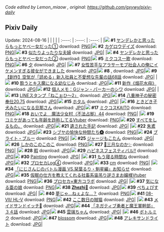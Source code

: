 *Code edited by Lemon_miaow , original: https://github.com/gxywy/pixiv-daily*
## Pixiv Daily 
Update: 2024-08-16
|      |      |      |
| :----: | :----: | :----: |
|![](https://pximg.lemonmiaow.xyz/c/240x480/img-master/img/2024/08/14/00/01/56/121464184_p0_master1200.jpg) **#1** [ヤンデレかと思ったらもっとヤベー女だった①](https://www.pixiv.net/artworks/121464184) download: [PNG](https://pximg.lemonmiaow.xyz/img-original/img/2024/08/14/00/01/56/121464184_p0.png)|![](https://pximg.lemonmiaow.xyz/c/240x480/img-master/img/2024/08/15/12/30/03/121506139_p0_master1200.jpg) **#2** [カゲロウデイズ](https://www.pixiv.net/artworks/121506139) download: [PNG](https://pximg.lemonmiaow.xyz/img-original/img/2024/08/15/12/30/03/121506139_p0.png)|![](https://pximg.lemonmiaow.xyz/c/240x480/img-master/img/2024/08/14/00/10/08/121464557_p0_master1200.jpg) **#3** [似たりよったりな夫婦](https://www.pixiv.net/artworks/121464557) download: [JPG](https://pximg.lemonmiaow.xyz/img-original/img/2024/08/14/00/10/08/121464557_p0.jpg)|
|![](https://pximg.lemonmiaow.xyz/c/240x480/img-master/img/2024/08/15/00/00/33/121493971_p0_master1200.jpg) **#4** [ヤンデレかと思ったらもっとヤベー女だった②](https://www.pixiv.net/artworks/121493971) download: [PNG](https://pximg.lemonmiaow.xyz/img-original/img/2024/08/15/00/00/33/121493971_p0.png)|![](https://pximg.lemonmiaow.xyz/c/240x480/img-master/img/2024/08/14/20/40/47/121487156_p0_master1200.jpg) **#5** [ミクコス一歌](https://www.pixiv.net/artworks/121487156) download: [PNG](https://pximg.lemonmiaow.xyz/img-original/img/2024/08/14/20/40/47/121487156_p0.png)|![](https://pximg.lemonmiaow.xyz/c/240x480/img-master/img/2024/08/15/01/13/40/121496311_p0_master1200.jpg) **#6** [夕](https://www.pixiv.net/artworks/121496311) download: [JPG](https://pximg.lemonmiaow.xyz/img-original/img/2024/08/15/01/13/40/121496311_p0.jpg)|
|![](https://pximg.lemonmiaow.xyz/c/240x480/img-master/img/2024/08/14/00/27/03/121465087_p0_master1200.jpg) **#7** [女性苦手なアラサーモブ社会人の俺にイケメンすぎる彼女ができました](https://www.pixiv.net/artworks/121465087) download: [JPG](https://pximg.lemonmiaow.xyz/img-original/img/2024/08/14/00/27/03/121465087_p0.jpg)|![](https://pximg.lemonmiaow.xyz/c/240x480/img-master/img/2024/08/15/00/00/30/121493961_p0_master1200.jpg) **#8** [.](https://www.pixiv.net/artworks/121493961) download: [JPG](https://pximg.lemonmiaow.xyz/img-original/img/2024/08/15/00/00/30/121493961_p0.jpg)|![](https://pximg.lemonmiaow.xyz/c/240x480/img-master/img/2024/08/15/18/59/07/121514401_p0_master1200.jpg) **#9** [【創作】空気が「読める」新入社員と不愛想な先輩の話68話](https://www.pixiv.net/artworks/121514401) download: [JPG](https://pximg.lemonmiaow.xyz/img-original/img/2024/08/15/18/59/07/121514401_p0.jpg)|
|![](https://pximg.lemonmiaow.xyz/c/240x480/img-master/img/2024/08/15/20/06/09/121516308_p0_master1200.jpg) **#10** [酔うとキス魔になる幼なじみ](https://www.pixiv.net/artworks/121516308) download: [JPG](https://pximg.lemonmiaow.xyz/img-original/img/2024/08/15/20/06/09/121516308_p0.jpg)|![](https://pximg.lemonmiaow.xyz/c/240x480/img-master/img/2024/08/14/01/08/08/121466229_p0_master1200.jpg) **#11** [新作《烟花水母》](https://www.pixiv.net/artworks/121466229) download: [JPG](https://pximg.lemonmiaow.xyz/img-original/img/2024/08/14/01/08/08/121466229_p0.jpg)|![](https://pximg.lemonmiaow.xyz/c/240x480/img-master/img/2024/08/15/06/00/05/121500314_p0_master1200.jpg) **#12** [個人メモ：Gジャン・パーカーのシワ](https://www.pixiv.net/artworks/121500314) download: [JPG](https://pximg.lemonmiaow.xyz/img-original/img/2024/08/15/06/00/05/121500314_p0.jpg)|
|![](https://pximg.lemonmiaow.xyz/c/240x480/img-master/img/2024/08/15/00/00/33/121493973_p0_master1200.jpg) **#13** [LINEスタンプ「ねこぉひ～2」](https://www.pixiv.net/artworks/121493973) download: [JPG](https://pximg.lemonmiaow.xyz/img-original/img/2024/08/15/00/00/33/121493973_p0.jpg)|![](https://pximg.lemonmiaow.xyz/c/240x480/img-master/img/2024/08/14/00/39/47/121465484_p0_master1200.jpg) **#14** [八重神子の秘密奉仕20.75](https://www.pixiv.net/artworks/121465484) download: [JPG](https://pximg.lemonmiaow.xyz/img-original/img/2024/08/14/00/39/47/121465484_p0.jpg)|![](https://pximg.lemonmiaow.xyz/c/240x480/img-master/img/2024/08/15/00/00/12/121493874_p0_master1200.jpg) **#15** [ホタル](https://www.pixiv.net/artworks/121493874) download: [JPG](https://pximg.lemonmiaow.xyz/img-original/img/2024/08/15/00/00/12/121493874_p0.jpg)|
|![](https://pximg.lemonmiaow.xyz/c/240x480/img-master/img/2024/08/15/00/00/23/121493939_p0_master1200.jpg) **#16** [ときどき子犬みたいになる旦那さん](https://www.pixiv.net/artworks/121493939) download: [JPG](https://pximg.lemonmiaow.xyz/img-original/img/2024/08/15/00/00/23/121493939_p0.jpg)|![](https://pximg.lemonmiaow.xyz/c/240x480/img-master/img/2024/08/15/09/14/25/121502730_p0_master1200.jpg) **#17** [ミクコスKAITO](https://www.pixiv.net/artworks/121502730) download: [PNG](https://pximg.lemonmiaow.xyz/img-original/img/2024/08/15/09/14/25/121502730_p0.png)|![](https://pximg.lemonmiaow.xyz/c/240x480/img-master/img/2024/08/14/12/00/26/121475636_p0_master1200.jpg) **#18** [おいでよ　魔法少女村（不法占拠）44](https://www.pixiv.net/artworks/121475636) download: [PNG](https://pximg.lemonmiaow.xyz/img-original/img/2024/08/14/12/00/26/121475636_p0.png)|
|![](https://pximg.lemonmiaow.xyz/c/240x480/img-master/img/2024/08/14/21/18/48/121488366_p0_master1200.jpg) **#19** [コミケがあっても年齢を詐称してるVtuber](https://www.pixiv.net/artworks/121488366) download: [PNG](https://pximg.lemonmiaow.xyz/img-original/img/2024/08/14/21/18/48/121488366_p0.png)|![](https://pximg.lemonmiaow.xyz/c/240x480/img-master/img/2024/08/15/18/06/10/121513119_p0_master1200.jpg) **#20** [すべてをしるもの。](https://www.pixiv.net/artworks/121513119) download: [JPG](https://pximg.lemonmiaow.xyz/img-original/img/2024/08/15/18/06/10/121513119_p0.jpg)|![](https://pximg.lemonmiaow.xyz/c/240x480/img-master/img/2024/08/14/20/02/46/121486094_p0_master1200.jpg) **#21** [遺された手記](https://www.pixiv.net/artworks/121486094) download: [JPG](https://pximg.lemonmiaow.xyz/img-original/img/2024/08/14/20/02/46/121486094_p0.jpg)|
|![](https://pximg.lemonmiaow.xyz/c/240x480/img-master/img/2024/08/14/00/00/05/121463916_p0_master1200.jpg) **#22** [朱鳶](https://www.pixiv.net/artworks/121463916) download: [JPG](https://pximg.lemonmiaow.xyz/img-original/img/2024/08/14/00/00/05/121463916_p0.jpg)|![](https://pximg.lemonmiaow.xyz/c/240x480/img-master/img/2024/08/14/00/57/39/121465938_p0_master1200.jpg) **#23** [シブヤの愉快な仲間たち❹](https://www.pixiv.net/artworks/121465938) download: [PNG](https://pximg.lemonmiaow.xyz/img-original/img/2024/08/14/00/57/39/121465938_p0.png)|![](https://pximg.lemonmiaow.xyz/c/240x480/img-master/img/2024/08/15/00/03/47/121494242_p0_master1200.jpg) **#24** [ブライト・ブルー](https://www.pixiv.net/artworks/121494242) download: [PNG](https://pximg.lemonmiaow.xyz/img-original/img/2024/08/15/00/03/47/121494242_p0.png)|
|![](https://pximg.lemonmiaow.xyz/c/240x480/img-master/img/2024/08/14/00/00/29/121464013_p0_master1200.jpg) **#25** [ジャージもこたん](https://www.pixiv.net/artworks/121464013) download: [JPG](https://pximg.lemonmiaow.xyz/img-original/img/2024/08/14/00/00/29/121464013_p0.jpg)|![](https://pximg.lemonmiaow.xyz/c/240x480/img-master/img/2024/08/14/10/18/37/121473878_master1200.jpg) **#26** [しかのこのこのこ](https://www.pixiv.net/artworks/121473878) download: [PNG](https://pximg.lemonmiaow.xyz/img-original/img/2024/08/14/10/18/37/121473878.png)|![](https://pximg.lemonmiaow.xyz/c/240x480/img-master/img/2024/08/14/14/54/14/121478774_p0_master1200.jpg) **#27** [🌸三月なのか✨](https://www.pixiv.net/artworks/121478774) download: [PNG](https://pximg.lemonmiaow.xyz/img-original/img/2024/08/14/14/54/14/121478774_p0.png)|
|![](https://pximg.lemonmiaow.xyz/c/240x480/img-master/img/2024/08/14/00/00/12/121463954_p0_master1200.jpg) **#28** [暇](https://www.pixiv.net/artworks/121463954) download: [JPG](https://pximg.lemonmiaow.xyz/img-original/img/2024/08/14/00/00/12/121463954_p0.jpg)|![](https://pximg.lemonmiaow.xyz/c/240x480/img-master/img/2024/08/15/20/30/03/121516898_p0_master1200.jpg) **#29** [ハピネスフェスティバル‼](https://www.pixiv.net/artworks/121516898) download: [JPG](https://pximg.lemonmiaow.xyz/img-original/img/2024/08/15/20/30/03/121516898_p0.jpg)|![](https://pximg.lemonmiaow.xyz/c/240x480/img-master/img/2024/08/14/13/11/18/121477002_p0_master1200.jpg) **#30** [Painting](https://www.pixiv.net/artworks/121477002) download: [JPG](https://pximg.lemonmiaow.xyz/img-original/img/2024/08/14/13/11/18/121477002_p0.jpg)|
|![](https://pximg.lemonmiaow.xyz/c/240x480/img-master/img/2024/08/15/00/29/33/121495068_p0_master1200.jpg) **#31** [もう寝る時間ね](https://www.pixiv.net/artworks/121495068) download: [JPG](https://pximg.lemonmiaow.xyz/img-original/img/2024/08/15/00/29/33/121495068_p0.jpg)|![](https://pximg.lemonmiaow.xyz/c/240x480/img-master/img/2024/08/14/13/29/15/121477293_p0_master1200.jpg) **#32** [プロセカLog④](https://www.pixiv.net/artworks/121477293) download: [JPG](https://pximg.lemonmiaow.xyz/img-original/img/2024/08/14/13/29/15/121477293_p0.jpg)|![](https://pximg.lemonmiaow.xyz/c/240x480/img-master/img/2024/08/14/20/32/10/121486920_p0_master1200.jpg) **#33** [cm](https://www.pixiv.net/artworks/121486920) download: [PNG](https://pximg.lemonmiaow.xyz/img-original/img/2024/08/14/20/32/10/121486920_p0.png)|
|![](https://pximg.lemonmiaow.xyz/c/240x480/img-master/img/2024/08/15/19/25/39/121515156_p0_master1200.jpg) **#34** [「にじさんじのバトル漫画 VS.栞葉るり・魁星編」お知らせ](https://www.pixiv.net/artworks/121515156) download: [JPG](https://pximg.lemonmiaow.xyz/img-original/img/2024/08/15/19/25/39/121515156_p0.jpg)|![](https://pximg.lemonmiaow.xyz/c/240x480/img-master/img/2024/08/15/20/16/49/121516550_p0_master1200.jpg) **#35** [仮眠の仕方を教えてくれる社畜系宙吊り逆さまお嬢様Vtuber](https://www.pixiv.net/artworks/121516550) download: [PNG](https://pximg.lemonmiaow.xyz/img-original/img/2024/08/15/20/16/49/121516550_p0.png)|![](https://pximg.lemonmiaow.xyz/c/240x480/img-master/img/2024/08/14/13/32/04/121477343_p0_master1200.jpg) **#36** [プロセカ×東方コラボ](https://www.pixiv.net/artworks/121477343) download: [JPG](https://pximg.lemonmiaow.xyz/img-original/img/2024/08/14/13/32/04/121477343_p0.jpg)|
|![](https://pximg.lemonmiaow.xyz/c/240x480/img-master/img/2024/08/14/22/01/56/121489801_p0_master1200.jpg) **#37** [気になる亜の娘](https://www.pixiv.net/artworks/121489801) download: [PNG](https://pximg.lemonmiaow.xyz/img-original/img/2024/08/14/22/01/56/121489801_p0.png)|![](https://pximg.lemonmiaow.xyz/c/240x480/img-master/img/2024/08/15/20/00/05/121516072_p0_master1200.jpg) **#38** [𝐙𝐡𝐞𝐳𝐡𝐢🎨](https://www.pixiv.net/artworks/121516072) download: [JPG](https://pximg.lemonmiaow.xyz/img-original/img/2024/08/15/20/00/05/121516072_p0.jpg)|![](https://pximg.lemonmiaow.xyz/c/240x480/img-master/img/2024/08/15/12/32/07/121506184_p0_master1200.jpg) **#39** [ぺちょぴす](https://www.pixiv.net/artworks/121506184) download: [JPG](https://pximg.lemonmiaow.xyz/img-original/img/2024/08/15/12/32/07/121506184_p0.jpg)|
|![](https://pximg.lemonmiaow.xyz/c/240x480/img-master/img/2024/08/15/20/00/59/121516174_p0_master1200.jpg) **#40** [夢じゃ…ねぇよな…？](https://www.pixiv.net/artworks/121516174) download: [PNG](https://pximg.lemonmiaow.xyz/img-original/img/2024/08/15/20/00/59/121516174_p0.png)|![](https://pximg.lemonmiaow.xyz/c/240x480/img-master/img/2024/08/15/14/33/01/121466003_p0_master1200.jpg) **#41** [08-Ⅶ/ HL-Ⅴ](https://www.pixiv.net/artworks/121466003) download: [PNG](https://pximg.lemonmiaow.xyz/img-original/img/2024/08/15/14/33/01/121466003_p0.png)|![](https://pximg.lemonmiaow.xyz/c/240x480/img-master/img/2024/08/15/16/42/58/121500065_p0_master1200.jpg) **#42** [ここ数日の賊猫](https://www.pixiv.net/artworks/121500065) download: [JPG](https://pximg.lemonmiaow.xyz/img-original/img/2024/08/15/16/42/58/121500065_p0.jpg)|
|![](https://pximg.lemonmiaow.xyz/c/240x480/img-master/img/2024/08/14/18/00/12/121482833_p0_master1200.jpg) **#43** [メイドサンドイッチ🥪](https://www.pixiv.net/artworks/121482833) download: [JPG](https://pximg.lemonmiaow.xyz/img-original/img/2024/08/14/18/00/12/121482833_p0.jpg)|![](https://pximg.lemonmiaow.xyz/c/240x480/img-master/img/2024/08/15/17/39/13/121512361_p0_master1200.jpg) **#44** [「ネガティブ勇者と魔王軍幹部」３４話](https://www.pixiv.net/artworks/121512361) download: [JPG](https://pximg.lemonmiaow.xyz/img-original/img/2024/08/15/17/39/13/121512361_p0.jpg)|![](https://pximg.lemonmiaow.xyz/c/240x480/img-master/img/2024/08/14/16/32/42/121480714_p0_master1200.jpg) **#45** [雲璃ちゃん](https://www.pixiv.net/artworks/121480714) download: [JPG](https://pximg.lemonmiaow.xyz/img-original/img/2024/08/14/16/32/42/121480714_p0.jpg)|
|![](https://pximg.lemonmiaow.xyz/c/240x480/img-master/img/2024/08/14/00/28/29/121465126_p0_master1200.jpg) **#46** [ボトルミク](https://www.pixiv.net/artworks/121465126) download: [JPG](https://pximg.lemonmiaow.xyz/img-original/img/2024/08/14/00/28/29/121465126_p0.jpg)|![](https://pximg.lemonmiaow.xyz/c/240x480/img-master/img/2024/08/15/00/00/04/121493829_p0_master1200.jpg) **#47** [blossom](https://www.pixiv.net/artworks/121493829) download: [JPG](https://pximg.lemonmiaow.xyz/img-original/img/2024/08/15/00/00/04/121493829_p0.jpg)|![](https://pximg.lemonmiaow.xyz/c/240x480/img-master/img/2024/08/15/23/04/29/121522032_p0_master1200.jpg) **#48** [アレキサンドライト](https://www.pixiv.net/artworks/121522032) download: [JPG](https://pximg.lemonmiaow.xyz/img-original/img/2024/08/15/23/04/29/121522032_p0.jpg)|

